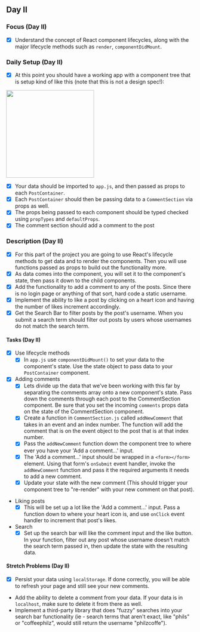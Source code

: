 ## Day II

### Focus (Day II)

*   [x] Understand the concept of React component lifecycles, along with the major lifecycle methods such as `render`, `componentDidMount`.

### Daily Setup (Day II)

*   [x] At this point you should have a working app with a component tree that is setup kind of like this (note that this is not a design spec!):

<img src='/assets/InstaClone-componentStructure.jpg' width='235' />

*   [x] Your data should be imported to `app.js`, and then passed as props to each `PostContainer`.
*   [x] Each `PostContainer` should then be passing data to a `CommentSection` via props as well.
*   [x] The props being passed to each component should be typed checked using `propTypes` and `defaultProps`.
*   [x] The comment section should add a comment to the post

### Description (Day II)

*   [x] For this part of the project you are going to use React's lifecycle methods to get data and to render the components. Then you will use functions passed as props to build out the functionality more.
*   [x] As data comes into the component, you will set it to the component's state, then pass it down to the child components.
*   [x] Add the functionality to add a comment to any of the posts. Since there is no login page or anything of that sort, hard code a static username.
*   [x] Implement the ability to like a post by clicking on a heart icon and having the number of likes increment accordingly.
*   [x] Get the Search Bar to filter posts by the post's username. When you submit a search term should filter out posts by users whose usernames do not match the search term.

#### Tasks (Day II)

*   [x] Use lifecycle methods
  *   [x] In `app.js` use `componentDidMount()` to set your data to the component's state. Use the state object to pass data to your `PostContainer` component.
*   [x] Adding comments
  *   [x] Lets divide up the data that we've been working with this far by separating the comments array onto a new component's state. Pass down the comments through each post to the CommentSection component. Be sure that you set the incoming `comments` props data on the state of the CommentSection component.
  *   [x] Create a function in `CommentSection.js` called `addNewComment` that takes in an event and an index number. The function will add the comment that is on the event object to the post that is at that index number.
  *   [x] Pass the `addNewComment` function down the component tree to where ever you have your 'Add a comment...' input.
  *   [x] The 'Add a comment...' input should be wrapped in a `<form></form>` element. Using that form's `onSubmit` event handler, invoke the `addNewComment` function and pass it the required arguments it needs to add a new comment.
  *   [x] Update your state with the new comment (This should trigger your component tree to "re-render" with your new comment on that post).
- Liking posts
  *   [x] This will be set up a lot like the 'Add a comment...' input. Pass a function down to where your heart icon is, and use `onClick` event handler to increment that post's likes.
- Search
  *   [x] Set up the search bar will like the comment input and the like button. In your function, filter out any post whose username doesn't match the search term passed in, then update the state with the resulting data.

#### Stretch Problems (Day II)

*   [x] Persist your data using `localStorage`. If done correctly, you will be able to refresh your page and still see your new comments.
- Add the ability to delete a comment from your data. If your data is in `localhost`, make sure to delete it from there as well.
- Implement a third-party library that does "fuzzy" searches into your search bar functionality (ie - search terms that aren't exact, like "phils" or "coffeephilz", would still return the username "philzcoffe").
